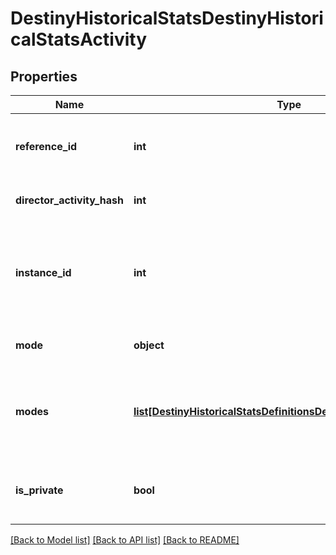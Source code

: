 # DestinyHistoricalStatsDestinyHistoricalStatsActivity

## Properties
Name | Type | Description | Notes
------------ | ------------- | ------------- | -------------
**reference_id** | **int** | The unique hash identifier of the DestinyActivityDefinition that was played. If I had this to do over, it&#39;d be named activityHash. Too late now. | [optional] 
**director_activity_hash** | **int** | The unique hash identifier of the DestinyActivityDefinition that was played. | [optional] 
**instance_id** | **int** | The unique identifier for this *specific* match that was played.  This value can be used to get additional data about this activity such as who else was playing via the GetPostGameCarnageReport endpoint. | [optional] 
**mode** | **object** | Indicates the most specific game mode of the activity that we could find. | [optional] 
**modes** | [**list[DestinyHistoricalStatsDefinitionsDestinyActivityModeType]**](DestinyHistoricalStatsDefinitionsDestinyActivityModeType.md) | The list of all Activity Modes to which this activity applies, including aggregates. This will let you see, for example, whether the activity was both Clash and part of the Trials of the Nine event. | [optional] 
**is_private** | **bool** | Whether or not the match was a private match. There&#39;s no private matches in Destiny 2... yet... DUN DUN DUNNNN | [optional] 

[[Back to Model list]](../README.md#documentation-for-models) [[Back to API list]](../README.md#documentation-for-api-endpoints) [[Back to README]](../README.md)


